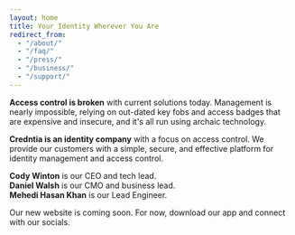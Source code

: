 ```yaml
---
layout: home
title: Your Identity Wherever You Are
redirect_from:
  - "/about/"
  - "/faq/"
  - "/press/"
  - "/business/"
  - "/support/"
---
```


**Access control is broken** with current solutions today.
Management is nearly impossible, relying on out-dated key fobs and access badges that are expensive and insecure, and it's all run using archaic technology.

**Credntia is an identity company** with a focus on access control. We provide our customers with a simple, secure, and effective platform for identity management and access control.

**Cody Winton** is our CEO and tech lead.
<br>
**Daniel Walsh** is our CMO and business lead.
<br>
**Mehedi Hasan Khan** is our Lead Engineer.

Our new website is coming soon.
For now, download our app and connect with our socials.
